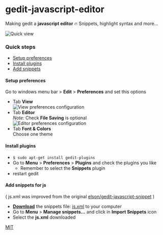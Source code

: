 # gedit-javascript-editor
Making gedit a **javascript editor** :fire: Snippets, highlight syntax and more...  

![Quick view](https://github.com/juliomatcom/gedit-javascript-editor/raw/master/assets/gedit.png)
### Quick steps
  - [Setup preferences](https://github.com/juliomatcom/gedit-javascript-editor#setup-preferences)  
  - [Install plugins](https://github.com/juliomatcom/gedit-javascript-editor#install-plugins)  
  - [Add snippets](https://github.com/juliomatcom/gedit-javascript-editor#add-snippets-for-js)  

#### Setup preferences  
Go to windows menu bar > **Edit** > **Preferences** and set this options  

- Tab **View**  
![View preferences configuration](https://github.com/juliomatcom/gedit-javascript-editor/raw/master/assets/preferences_view.png)
- Tab **Editor**  
*Note:* Check **File Saving** is optional  
![Editor preferences configuration](https://github.com/juliomatcom/gedit-javascript-editor/raw/master/assets/preferences_editor.png)
- Tab **Font & Colors**  
  Choose one theme

#### Install plugins
- `$ sudo apt-get install gedit-plugins`  
- Go to **Menu** > **Preferences** > **Plugins** and check the plugins you like
  - Remember to select the **Snippets** plugin
- restart gedit  

#### Add snippets for js
( js.xml was improved from the original [elson/gedit-javascript-snippet](https://github.com/elson/gedit-javascript-snippets) )
- [**Download**](https://raw.githubusercontent.com/juliomatcom/gedit-javascript-editor/master/js.xml) the snippets file: [js.xml](https://raw.githubusercontent.com/juliomatcom/gedit-javascript-editor/master/js.xml) to your computer
- Go to **Menu** > **Manage snippets...** and click in **Import Snippets** icon
- Select the **js.xml** downloaded  

[MIT](https://twitter.com/juliomatcom)
